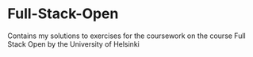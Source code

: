 # Full-Stack-Open
Contains my solutions to exercises for the coursework on the course Full Stack Open by the University of Helsinki
